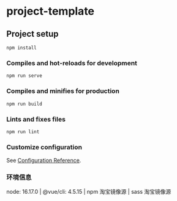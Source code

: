 # project-template

## Project setup

```
npm install
```

### Compiles and hot-reloads for development

```
npm run serve
```

### Compiles and minifies for production

```
npm run build
```

### Lints and fixes files

```
npm run lint
```

### Customize configuration

See [Configuration Reference](https://cli.vuejs.org/config/).

### 环境信息

node: 16.17.0 | @vue/cli: 4.5.15 | npm 淘宝镜像源 | sass 淘宝镜像源
